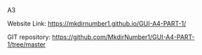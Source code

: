 A3


Website Link: https://mkdirnumber1.github.io/GUI-A4-PART-1/

GIT repository: https://github.com/MkdirNumber1/GUI-A4-PART-1/tree/master